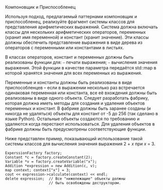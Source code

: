 Компоновщик и Приспособленец

Используя подход, предлагаемый паттернами компоновщик и приспособленец, реализуйте фрагмент системы классов для представления арифметических выражений.
Система должна включать классы для нескольких арифметических операторов, переменных (хранит имя переменной) и констант (хранит значение). Эти классы должны обеспечить представление выражения в виде дерева из операторов с переменными или константами в листьях.

В классах операторов, констант и переменных должны быть реализованы функции для:
⎯ печати выражения;
⎯ вычисления значения выражения. Этой функции в качестве параметра передаётся std::map в которой хранятся значения для всех переменных из выражения.

Переменные и константы должны быть реализованы в виде приспособленцев – если в выражении несколько раз встречается одинаковая переменная или константа, все её вхождения должны быть реализованы в виде одного объекта. Следует разработать фабрику, которая должна иметь методы для создания и удаления объектов переменных и констант. В фабрике должны быть заранее созданы (и никогда не удаляться) объекты для констант от -5 до 256 (так сделано в языке Python). Остальные объекты создаются по требованию и удаляются когда перестают использоваться. Для удаления объектов в фабрике должны быть предусмотрены соответствующие функции.

Ниже представлен пример, показывающий использование такой системы классов для вычисления значения выражения 2 + 𝑥 при 𝑥 = 3.

```
ExperssionFactory factory;
Constant *c = factory.createConstant(2);
Variable *v = factory.createVariable("x");
Addition *expression = new Addition(c, v);
map context; context["x"] = 3;
cout << expression->calculate(context) << endl;
delete expression;  // Все "нижележащие" объекты должны
                    // быть освобождены деструктором.
```
